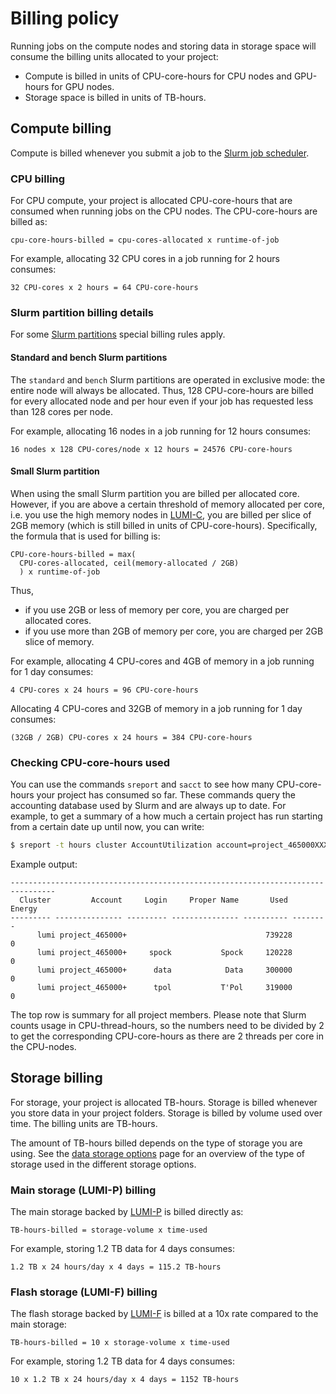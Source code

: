 [lumi-c]: ../../computing/systems/lumic.md
[lumi-f]: ../../storage/parallel/lumif.md
[lumi-p]: ../../storage/parallel/lumip.md
[slurm-quickstart]: slurm-quickstart.md
[slurm-partitions]: partitions.md
[data-storage-options]: ../../storage/storing-data.md

# Billing policy

Running jobs on the compute nodes and storing data in storage space will consume
the billing units allocated to your project:

- Compute is billed in units of CPU-core-hours for CPU nodes and GPU-hours for
  GPU nodes.
- Storage space is billed in units of TB-hours.

## Compute billing

Compute is billed whenever you submit a job to the [Slurm job
scheduler][slurm-quickstart].

### CPU billing

For CPU compute, your project is allocated CPU-core-hours that are consumed
when running jobs on the CPU nodes. The CPU-core-hours are billed as:

```text
cpu-core-hours-billed = cpu-cores-allocated x runtime-of-job
```

For example, allocating 32 CPU cores in a job running for 2 hours consumes:

```text
32 CPU-cores x 2 hours = 64 CPU-core-hours
```

### Slurm partition billing details

For some [Slurm partitions][slurm-partitions] special billing rules apply.

#### Standard and bench Slurm partitions

The `standard` and `bench` Slurm partitions are operated in exclusive mode: the
entire node will always be allocated. Thus, 128 CPU-core-hours are billed for
every allocated node and per hour even if your job has requested less than 128
cores per node.

For example, allocating 16 nodes in a job running for 12 hours consumes:

```text
16 nodes x 128 CPU-cores/node x 12 hours = 24576 CPU-core-hours
```

#### Small Slurm partition

When using the small Slurm partition you are billed per allocated core.
However, if you are above a certain threshold of memory allocated per core,
i.e. you use the high memory nodes in [LUMI-C][lumi-c], you are billed per
slice of 2GB memory (which is still billed in units of CPU-core-hours).
Specifically, the formula that is used for billing is:

```text
CPU-core-hours-billed = max(
  CPU-cores-allocated, ceil(memory-allocated / 2GB)
  ) x runtime-of-job
```

Thus,

- if you use 2GB or less of memory per core, you are charged per allocated
  cores.
- if you use more than 2GB of memory per core, you are charged per 2GB slice
  of memory.

For example, allocating 4 CPU-cores and 4GB of memory in a job running for 1 day
consumes:

```text
4 CPU-cores x 24 hours = 96 CPU-core-hours
```

Allocating 4 CPU-cores and 32GB of memory in a job running for 1 day consumes:

```text
(32GB / 2GB) CPU-cores x 24 hours = 384 CPU-core-hours
```

### Checking CPU-core-hours used

You can use the commands `sreport` and `sacct` to see how many CPU-core-hours
your project has consumed so far. These commands query the accounting database
used by Slurm and are always up to date. For example, to get a summary of a how
much a certain project has run starting from a certain date up until now, you
can write:

```bash
$ sreport -t hours cluster AccountUtilization account=project_465000XXX start=2022-01-01 end=now
```

Example output:

```text
--------------------------------------------------------------------------------
  Cluster         Account     Login     Proper Name       Used   Energy 
--------- --------------- --------- --------------- ---------- -------- 
      lumi project_465000+                               739228        0 
      lumi project_465000+     spock           Spock     120228        0 
      lumi project_465000+      data            Data     300000        0 
      lumi project_465000+      tpol           T'Pol     319000        0 
```

The top row is summary for all project members. Please note that Slurm counts
usage in CPU-thread-hours, so the numbers need to be divided by 2 to get the
corresponding CPU-core-hours as there are 2 threads per core in the CPU-nodes.

## Storage billing

For storage, your project is allocated TB-hours. Storage is billed whenever you
store data in your project folders. Storage is billed by volume used over time.
The billing units are TB-hours.

The amount of TB-hours billed depends on the type of storage you are using. See
the [data storage options][data-storage-options] page for an overview of the
type of storage used in the different storage options.

### Main storage (LUMI-P) billing

The main storage backed by [LUMI-P][lumi-p] is billed directly as:

```text
TB-hours-billed = storage-volume x time-used
```

For example, storing 1.2 TB data for 4 days consumes:

```text
1.2 TB x 24 hours/day x 4 days = 115.2 TB-hours
```

### Flash storage (LUMI-F) billing

The flash storage backed by [LUMI-F][lumi-f] is billed at a 10x rate compared
to the main storage:

```text
TB-hours-billed = 10 x storage-volume x time-used
```

For example, storing 1.2 TB data for 4 days consumes:

```text
10 x 1.2 TB x 24 hours/day x 4 days = 1152 TB-hours
```
